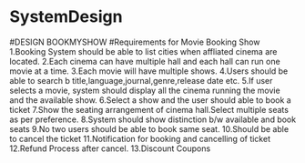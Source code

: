 # SystemDesign

#DESIGN BOOKMYSHOW
#Requirements for Movie Booking Show
1.Booking System should be able to list cities when affliated cinema are located.
2.Each cinema can have multiple hall and each hall can run one movie at a time.
3.Each movie will have multiple shows.
4.Users should be able to search b title,language,journal,genre,release date etc.
5.If user selects a movie, system should display all the cinema running the movie and the available show.
6.Select a show and the user should able to book a ticket
7.Show the seating arrangement of cinema hall.Select multiple seats as per preference.
8.System should show distinction b/w available and book seats
9.No two users should be able to book same seat.
10.Should be able to cancel the ticket
11.Notification for booking and cancelling of ticket
12.Refund Process after cancel.
13.Discount Coupons
